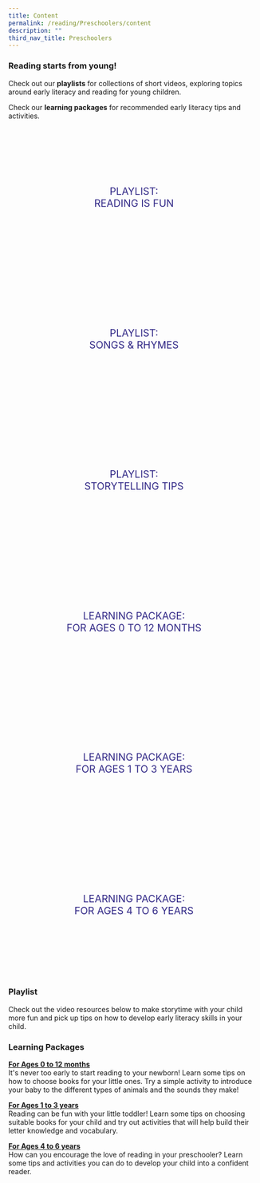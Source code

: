 ```yaml
---
title: Content
permalink: /reading/Preschoolers/content
description: ""
third_nav_title: Preschoolers
---
```

<style type="text/css">
/* Links */
.content a { color: #322987; }
.content a:focus,
.content a:hover { color: #28216c; }

/* Button Outline */
.bp-button { padding-left: 1.5rem; padding-right: 1.5rem; }
.bp-button.is-primary-outline { border: 1px solid #322987; color: #322987; background-color: transparent; text-decoration: none; }
.bp-button.is-primary-outline:focus,
.bp-button.is-primary-outline:hover { border: 1px solid #322987; color: #cff2e8; background-color: #322987; text-decoration: none; }

/* Responsive Iframe */
.responsive-iframe { position: absolute; top: 0; left: 0; bottom: 0; right: 0; width: 100%; height: 100%; }
.responsive-iframe-container { position: relative; overflow: hidden; width: 100%; }
.responsive-iframe-container.ratio-16by9 { padding-top: 56.25%; }
.responsive-iframe-container.ratio-4by3 { padding-top: 75%; }
.responsive-iframe-container.ratio-3by2 { padding-top: 66.66%; }
.responsive-iframe-container.ratio-1by1 { padding-top: 100%; }

/* Click Box */
.clickbox { display: block; position: relative; width: 100%; padding-bottom: 56.25%; background-color: transparent; }
.clickbox span { padding: .5rem; }
.clickbox a { position: absolute; display: flex; width: 100%; height: 100%; align-items: center; justify-content: center; font-size: 1.25rem; text-align: center; text-decoration: none; text-transform: uppercase; }
.clickbox a:focus,
.clickbox a:hover { text-decoration: none; }

/* Indigo Sky */
.clickbox.is-indigo-sky { background-color #cff2e8; color: #322987; }
.clickbox.is-indigo-sky a { color: #322987; }
.clickbox.is-indigo-sky a:focus,
.clickbox.is-indigo-sky a:hover { background-color: #322987; color: #cff2e8; }
</style>
### Reading starts from young!

Check out our **playlists** for collections of short videos, exploring topics around early literacy and reading for young children.

Check our **learning packages** for recommended early literacy tips and activities.

<div class="row is-multiline">
  <div class="col is-one-third">
    <div class="clickbox is-indigo-sky">
      <a href="#green-economy">
        <span>Playlist:<br> Reading is fun</span>
      </a>
    </div>
  </div>
  <div class="col is-one-third">
    <div class="clickbox is-indigo-sky">
      <a href="#energy-sustainability">
        <span>Playlist:<br>Songs & Rhymes</span>
      </a>
    </div>
  </div>
<div class="col is-one-third">
    <div class="clickbox is-indigo-sky">
      <a href="#nature-playlist">
        <span>Playlist:<br>Storytelling tips</span>
      </a>
    </div>
  </div>
</div>

<div class="row is-multiline">
  <div class="col is-one-third">
    <div class="clickbox is-indigo-sky">
      <a href="#playlist-wardrobe">
        <span>Learning Package:<br> For Ages 0 to 12 Months
				</span>
      </a>
    </div>
  </div>
  <div class="col is-one-third">
    <div class="clickbox is-indigo-sky">
      <a href="#lp-green-econ">
        <span>Learning Package:<br>For Ages 1 to 3 Years</span>
      </a>
		</div> </div>
	 
 <div class="col is-one-third">
    <div class="clickbox is-indigo-sky">
      <a href="#nature-playlist">
        <span>Learning Package:<br>For Ages 4 to 6 Years</span>
      </a>
    </div>
  </div>
	
<h3><b>Playlist</b></h3>
	
Check out the video resources below to make storytime with your child more fun and pick up tips on how to develop early literacy skills in your child.
	
### Learning Packages
	
[**For Ages 0 to 12 months** ](https://childrenandteens.nlb.gov.sg/diy-resources/preschool-resources/i-can-read)<br>
It's never too early to start reading to your newborn! Learn some tips on how to choose books for your little ones. Try a simple activity to introduce your baby to the different types of animals and the sounds they make!

[**For Ages 1 to 3 years**](https://childrenandteens.nlb.gov.sg/diy-resources/preschool-resources/i-can-read)
<br> Reading can be fun with your little toddler! Learn some tips on choosing suitable books for your child and try out activities that will help build their letter knowledge and vocabulary.
	
[**For Ages 4 to 6 years**<br>](https://childrenandteens.nlb.gov.sg/diy-resources/preschool-resources/i-can-read)
	How can you encourage the love of reading in your preschooler? Learn some tips and activities you can do to develop your child into a confident reader.
	
	
	
	